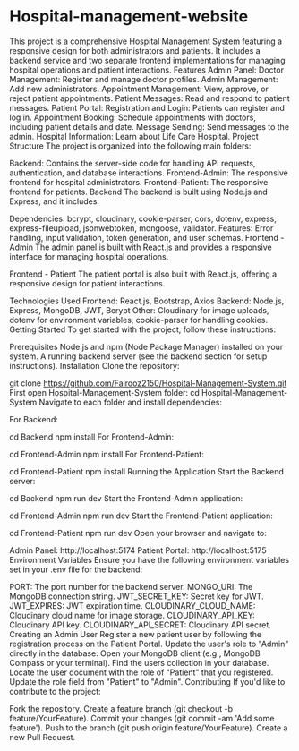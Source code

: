 # Hospital-management-website
This project is a comprehensive Hospital Management System featuring a responsive design for both administrators and patients. It includes a backend service and two separate frontend implementations for managing hospital operations and patient interactions.
Features
Admin Panel:
Doctor Management: Register and manage doctor profiles.
Admin Management: Add new administrators.
Appointment Management: View, approve, or reject patient appointments.
Patient Messages: Read and respond to patient messages.
Patient Portal:
Registration and Login: Patients can register and log in.
Appointment Booking: Schedule appointments with doctors, including patient details and date.
Message Sending: Send messages to the admin.
Hospital Information: Learn about Life Care Hospital.
Project Structure
The project is organized into the following main folders:

Backend: Contains the server-side code for handling API requests, authentication, and database interactions.
Frontend-Admin: The responsive frontend for hospital administrators.
Frontend-Patient: The responsive frontend for patients.
Backend
The backend is built using Node.js and Express, and it includes:

Dependencies: bcrypt, cloudinary, cookie-parser, cors, dotenv, express, express-fileupload, jsonwebtoken, mongoose, validator.
Features: Error handling, input validation, token generation, and user schemas.
Frontend - Admin
The admin panel is built with React.js and provides a responsive interface for managing hospital operations.

Frontend - Patient
The patient portal is also built with React.js, offering a responsive design for patient interactions.

Technologies Used
Frontend: React.js, Bootstrap, Axios
Backend: Node.js, Express, MongoDB, JWT, Bcrypt
Other: Cloudinary for image uploads, dotenv for environment variables, cookie-parser for handling cookies.
Getting Started
To get started with the project, follow these instructions:

Prerequisites
Node.js and npm (Node Package Manager) installed on your system.
A running backend server (see the backend section for setup instructions).
Installation
Clone the repository:

 git clone https://github.com/Fairooz2150/Hospital-Management-System.git
First open Hospital-Management-System folder:
cd Hospital-Management-System
Navigate to each folder and install dependencies:

For Backend:

cd Backend
npm install
For Frontend-Admin:

cd Frontend-Admin
npm install
For Frontend-Patient:

cd Frontend-Patient
npm install
Running the Application
Start the Backend server:

cd Backend
npm run dev
Start the Frontend-Admin application:

cd Frontend-Admin
npm run dev
Start the Frontend-Patient application:

cd Frontend-Patient
npm run dev
Open your browser and navigate to:

Admin Panel: http://localhost:5174
Patient Portal: http://localhost:5175
Environment Variables
Ensure you have the following environment variables set in your .env file for the backend:

PORT: The port number for the backend server.
MONGO_URI: The MongoDB connection string.
JWT_SECRET_KEY: Secret key for JWT.
JWT_EXPIRES: JWT expiration time.
CLOUDINARY_CLOUD_NAME: Cloudinary cloud name for image storage.
CLOUDINARY_API_KEY: Cloudinary API key.
CLOUDINARY_API_SECRET: Cloudinary API secret.
Creating an Admin User
Register a new patient user by following the registration process on the Patient Portal.
Update the user's role to "Admin" directly in the database:
Open your MongoDB client (e.g., MongoDB Compass or your terminal).
Find the users collection in your database.
Locate the user document with the role of "Patient" that you registered.
Update the role field from "Patient" to "Admin".
Contributing
If you'd like to contribute to the project:

Fork the repository.
Create a feature branch (git checkout -b feature/YourFeature).
Commit your changes (git commit -am 'Add some feature').
Push to the branch (git push origin feature/YourFeature).
Create a new Pull Request.
